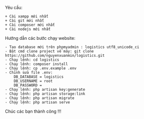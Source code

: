 Yêu cầu:

    + Cài xampp mới nhất
    + Cài git mới nhất
    + Cài composer mới nhất
    + Cài nodejs mới nhất
    
Hướng dẫn các bước chạy website:

    - Tạo database mới trên phpmyadmin : logistics utf8_unicode_ci
    - Bật cmd clone project về máy: git clone https://github.com/nguyenxuanmin/logistics.git
    - Chạy lệnh: cd logistics
    - Chạy lệnh: composer install
    - Chạy lệnh: cp .env.example .env
    - Chỉnh sửa file .env:
        DB_DATABASE = logistics
        DB_USERNAME = root
        DB_PASSWORD =
    - Chạy lệnh: php artisan key:generate
    - Chạy lệnh: php artisan storage:link
    - Chạy lệnh: php artisan migrate
    - Chạy lệnh: php artisan serve

Chúc các bạn thành công !!!
